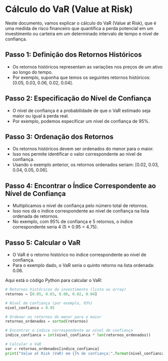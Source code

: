 # Cálculo do VaR (Value at Risk)

Neste documento, vamos explicar o cálculo do VaR (Value at Risk), que é uma medida de risco financeiro que quantifica a perda potencial em um investimento ou carteira em um determinado intervalo de tempo e nível de confiança.

## Passo 1: Definição dos Retornos Históricos

-   Os retornos históricos representam as variações nos preços de um ativo ao longo do tempo.
-   Por exemplo, suponha que temos os seguintes retornos históricos: [0.05, 0.03, 0.06, 0.02, 0.04].

## Passo 2: Especificação do Nível de Confiança

-   O nível de confiança é a probabilidade de que o VaR estimado seja maior ou igual à perda real.
-   Por exemplo, podemos especificar um nível de confiança de 95%.

## Passo 3: Ordenação dos Retornos

-   Os retornos históricos devem ser ordenados do menor para o maior.
-   Isso nos permite identificar o valor correspondente ao nível de confiança.
-   Usando o exemplo anterior, os retornos ordenados seriam: [0.02, 0.03, 0.04, 0.05, 0.06].

## Passo 4: Encontrar o Índice Correspondente ao Nível de Confiança

-   Multiplicamos o nível de confiança pelo número total de retornos.
-   Isso nos dá o índice correspondente ao nível de confiança na lista ordenada de retornos.
-   No exemplo, com 95% de confiança e 5 retornos, o índice correspondente seria 4 (5 \* 0.95 = 4.75).

## Passo 5: Calcular o VaR

-   O VaR é o retorno histórico no índice correspondente ao nível de confiança.
-   Para o exemplo dado, o VaR seria o quinto retorno na lista ordenada: 0.06.

Aqui está o código Python para calcular o VaR:

```python
# Retornos históricos do investimento (lista ou array)
retornos = [0.05, 0.03, 0.06, 0.02, 0.04]

# Nível de confiança (por exemplo, 95%)
nivel_confianca = 0.95

# Ordenar os retornos do menor para o maior
retornos_ordenados = sorted(retornos)

# Encontrar o índice correspondente ao nível de confiança
indice_confianca = int(nivel_confianca * len(retornos_ordenados))

# Calcular o VaR
var = retornos_ordenados[indice_confianca]
print("Value at Risk (VaR) em {}% de confiança:".format(nivel_confianca * 100), var)
```
